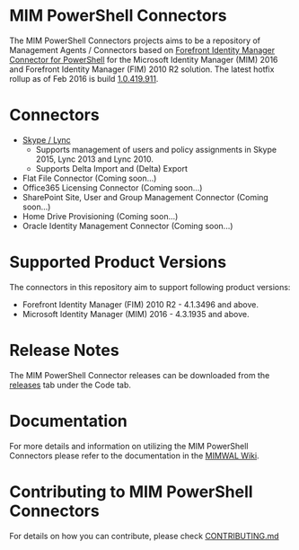 # MIM PowerShell Connectors

The MIM PowerShell Connectors projects aims to be a repository of Management Agents / Connectors based on [Forefront Identity Manager Connector for PowerShell](http://go.microsoft.com/fwlink/?LinkId=393056) for the Microsoft Identity Manager (MIM) 2016 and Forefront Identity Manager (FIM) 2010 R2 solution. The latest hotfix rollup as of Feb 2016  is build [1.0.419.911](https://support.microsoft.com/en-us/kb/3008179).

# Connectors

 * [Skype / Lync][LyncConnector]
	 * Supports management of users and policy assignments in Skype 2015, Lync 2013 and Lync 2010.
	 * Supports Delta Import and (Delta) Export
 * Flat File Connector (Coming soon...)
 * Office365 Licensing Connector (Coming soon...)
 * SharePoint Site, User and Group Management Connector (Coming soon...)
 * Home Drive Provisioning (Coming soon...)
 * Oracle Identity Management Connector (Coming soon...)

# Supported Product Versions

The connectors in this repository aim to support following product versions:

 * Forefront Identity Manager (FIM) 2010 R2 - 4.1.3496 and above.
 * Microsoft Identity Manager (MIM) 2016 - 4.3.1935 and above.


# Release Notes

The MIM PowerShell Connector releases can be downloaded from the [releases](https://github.com/Microsoft/MIMPowerShellConnectors/releases) tab under the Code tab.

# Documentation

For more details and information on utilizing the MIM PowerShell Connectors please refer to the documentation in the [MIMWAL Wiki](https://github.com/Microsoft/MIMPowerShellConnectors/wiki).

# Contributing to MIM PowerShell Connectors

For details on how you can contribute, please check [CONTRIBUTING.md](https://github.com/Microsoft/MIMPowerShellConnectors/blob/master/CONTRIBUTING.md)

[LyncConnector]: https://github.com/Microsoft/MIMPowerShellConnectors/wiki/Lync-Connector
